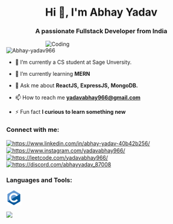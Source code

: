 <h1 align="center">Hi 👋, I'm Abhay Yadav</h1>

<h3 align="center">A passionate Fullstack Developer from India</h3>
<img align= "right" alt="Coding" width= "400" src="https://cdn.dribbble.com/users/1162077/screenshots/3848914/programmer.gif">
<p align="left"> <img src="https://komarev.com/ghpvc/?username=Abhay-yadav966&label=Profile%20views&color=0e75b6&style=flat" alt="Abhay-yadav966" /> </p>

- 🔭 I’m currently a CS student at Sage Unversity.
  
- 🌱 I’m currently learning **MERN**
- 💬 Ask me about **ReactJS,** **ExpressJS,** **MongoDB.**
- 📫 How to reach me **yadavabhay966@gmail.com**
- ⚡ Fun fact **I curious to learn something new**

<h3 align="left">Connect with me:</h3>
<p align="left" >
  <a href="https://www.linkedin.com/in/abhay-yadav-40b42b256/" target="blank"><img align="center" src="https://raw.githubusercontent.com/rahuldkjain/github-profile-readme-generator/master/src/images/icons/Social/linked-in-alt.svg" alt="https://www.linkedin.com/in/abhay-yadav-40b42b256/" height="30" width="40" /></a>
  <a href="https://www.instagram.com/yadavabhay966/" target="blank"><img align="center" src="https://raw.githubusercontent.com/rahuldkjain/github-profile-readme-generator/master/src/images/icons/Social/instagram.svg" alt="https://www.instagram.com/yadavabhay966/" height="30" width="40" /></a>
  <a href="https://leetcode.com/yadavabhay966/" target="blank"><img align="center" src="https://raw.githubusercontent.com/rahuldkjain/github-profile-readme-generator/master/src/images/icons/Social/leet-code.svg" alt="https://leetcode.com/yadavabhay966/" height="30" width="40" /></a>
  <a href="https://discord.com/abhayyadav_87008" target="blank"><img align="center" src="https://raw.githubusercontent.com/rahuldkjain/github-profile-readme-generator/master/src/images/icons/Social/discord.svg" alt="https://discord.com/abhayyadav_87008" height="30" width="40" /></a>
</p>
  
<h3 align="left">Languages and Tools:</h3>
<p align="left">
   <a href="https://www.cprogramming.com/" target="_blank" rel="noreferrer"> <img src="https://raw.githubusercontent.com/devicons/devicon/master/icons/c/c-original.svg" alt="c" width="40" height="40"/> </a>
</p>
<img width="240" src="https://github-readme-streak-stats.herokuapp.com/?user=Abhay-yadav966&stroke=ffffff&background=1c1917&ring=0891b2&fire=0891b2&currStreakNum=ffffff&currStreakLabel=0891b2&sideNums=ffffff&sideLabels=ffffff&dates=ffffff&hide_border=true" />
